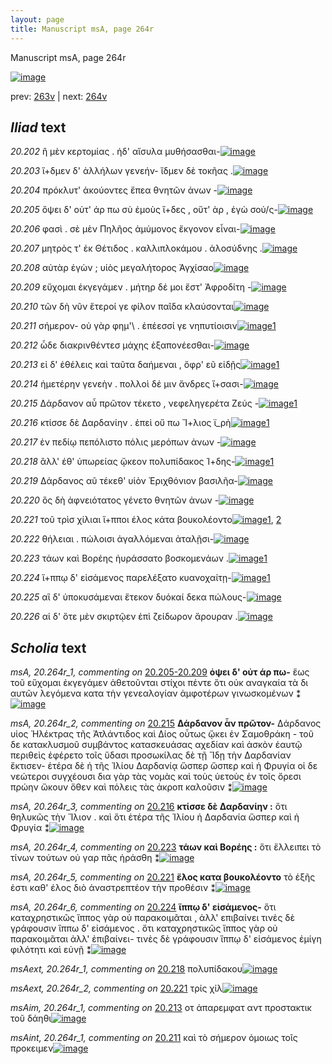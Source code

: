 ```yaml
---
layout: page
title: Manuscript msA, page 264r
---
```


Manuscript msA, page 264r

[![image](http://www.homermultitext.org/iipsrv?OBJ=IIP,1.0&FIF=/project/homer/pyramidal/deepzoom/hmt/vaimg/2017a/VA264RN_0434.tif&WID=100&CVT=JPEG)](http://www.homermultitext.org/ict2/?urn=urn:cite2:hmt:vaimg.2017a:VA264RN_0434)

prev:  [263v](../263v) | next:  [264v](../264v)

## *Iliad* text

*20.202* <a id="20.202"/> ἢ μὲν κερτομίας . ἡδ' αἴσυλα μυθήσασθαι-[![image](http://www.homermultitext.org/iipsrv?OBJ=IIP,1.0&FIF=/project/homer/pyramidal/deepzoom/hmt/vaimg/2017a/VA264RN_0434.tif&RGN=0.2071,0.1804,0.3753,0.04066&WID=1000&CVT=JPEG)](http://www.homermultitext.org/ict2/?urn=urn:cite2:hmt:vaimg.2017a:VA264RN_0434@0.2071,0.1804,0.3753,0.04066)

*20.203* <a id="20.203"/> ἴ+δμεν δ' ἀλλήλων γενεήν- ἴδμεν δὲ τοκῆας .[![image](http://www.homermultitext.org/iipsrv?OBJ=IIP,1.0&FIF=/project/homer/pyramidal/deepzoom/hmt/vaimg/2017a/VA264RN_0434.tif&RGN=0.2115,0.2083,0.3823,0.03665&WID=1000&CVT=JPEG)](http://www.homermultitext.org/ict2/?urn=urn:cite2:hmt:vaimg.2017a:VA264RN_0434@0.2115,0.2083,0.3823,0.03665)

*20.204* <a id="20.204"/> πρόκλυτ' ἀκούοντες ἔπεα θνητῶν ἀνων -[![image](http://www.homermultitext.org/iipsrv?OBJ=IIP,1.0&FIF=/project/homer/pyramidal/deepzoom/hmt/vaimg/2017a/VA264RN_0434.tif&RGN=0.2148,0.2336,0.3753,0.02559&WID=1000&CVT=JPEG)](http://www.homermultitext.org/ict2/?urn=urn:cite2:hmt:vaimg.2017a:VA264RN_0434@0.2148,0.2336,0.3753,0.02559)

*20.205* <a id="20.205"/> ὄψει δ' οὐτ' άρ πω σὺ ἐμοὺς ἴ+δες , οὔτ' ὰρ , ἐγὼ σού/ς-[![image](http://www.homermultitext.org/iipsrv?OBJ=IIP,1.0&FIF=/project/homer/pyramidal/deepzoom/hmt/vaimg/2017a/VA264RN_0434.tif&RGN=0.1824,0.2503,0.4073,0.03223&WID=1000&CVT=JPEG)](http://www.homermultitext.org/ict2/?urn=urn:cite2:hmt:vaimg.2017a:VA264RN_0434@0.1824,0.2503,0.4073,0.03223)

*20.206* <a id="20.206"/> φασὶ . σὲ μὲν Πηλῆος ἀμύμονος ἔκγονον εἶναι-[![image](http://www.homermultitext.org/iipsrv?OBJ=IIP,1.0&FIF=/project/homer/pyramidal/deepzoom/hmt/vaimg/2017a/VA264RN_0434.tif&RGN=0.1802,0.2710,0.4103,0.02780&WID=1000&CVT=JPEG)](http://www.homermultitext.org/ict2/?urn=urn:cite2:hmt:vaimg.2017a:VA264RN_0434@0.1802,0.2710,0.4103,0.02780)

*20.207* <a id="20.207"/> μητρὸς τ' ἐκ Θέτιδος . καλλιπλοκάμου . ἁλοσύδνης .[![image](http://www.homermultitext.org/iipsrv?OBJ=IIP,1.0&FIF=/project/homer/pyramidal/deepzoom/hmt/vaimg/2017a/VA264RN_0434.tif&RGN=0.1794,0.2896,0.4234,0.02780&WID=1000&CVT=JPEG)](http://www.homermultitext.org/ict2/?urn=urn:cite2:hmt:vaimg.2017a:VA264RN_0434@0.1794,0.2896,0.4234,0.02780)

*20.208* <a id="20.208"/> αὐτὰρ ἐγὼν ; υἱὸς μεγαλήτορος Ἀγχίσαο[![image](http://www.homermultitext.org/iipsrv?OBJ=IIP,1.0&FIF=/project/homer/pyramidal/deepzoom/hmt/vaimg/2017a/VA264RN_0434.tif&RGN=0.1782,0.3051,0.3565,0.02974&WID=1000&CVT=JPEG)](http://www.homermultitext.org/ict2/?urn=urn:cite2:hmt:vaimg.2017a:VA264RN_0434@0.1782,0.3051,0.3565,0.02974)

*20.209* <a id="20.209"/> εὔχομαι ἐκγεγάμεν . μήτηρ δέ μοι ἔστ' Ἀφροδίτη -[![image](http://www.homermultitext.org/iipsrv?OBJ=IIP,1.0&FIF=/project/homer/pyramidal/deepzoom/hmt/vaimg/2017a/VA264RN_0434.tif&RGN=0.1748,0.3268,0.4381,0.03416&WID=1000&CVT=JPEG)](http://www.homermultitext.org/ict2/?urn=urn:cite2:hmt:vaimg.2017a:VA264RN_0434@0.1748,0.3268,0.4381,0.03416)

*20.210* <a id="20.210"/> τῶν δὴ νῦν ἕτεροί γε φίλον παῖδα κλαύσονται[![image](http://www.homermultitext.org/iipsrv?OBJ=IIP,1.0&FIF=/project/homer/pyramidal/deepzoom/hmt/vaimg/2017a/VA264RN_0434.tif&RGN=0.1896,0.3470,0.3867,0.03098&WID=1000&CVT=JPEG)](http://www.homermultitext.org/ict2/?urn=urn:cite2:hmt:vaimg.2017a:VA264RN_0434@0.1896,0.3470,0.3867,0.03098)

*20.211* <a id="20.211"/> σήμερον- οὐ γὰρ φημ'\ . ἐπέεσσί γε νηπυτίοισιν[![image](http://www.homermultitext.org/iipsrv?OBJ=IIP,1.0&FIF=/project/homer/pyramidal/deepzoom/hmt/vaimg/2017a/VA264RN_0434.tif&RGN=0.2012,0.3647,0.3817,0.02877&WID=1000&CVT=JPEG)](http://www.homermultitext.org/ict2/?urn=urn:cite2:hmt:vaimg.2017a:VA264RN_0434@0.2012,0.3647,0.3817,0.02877)[1](#msAint_20.264r_1)

*20.212* <a id="20.212"/> ὧδε διακρινθέντεσ μάχης ἐξαπονέεσθαι-[![image](http://www.homermultitext.org/iipsrv?OBJ=IIP,1.0&FIF=/project/homer/pyramidal/deepzoom/hmt/vaimg/2017a/VA264RN_0434.tif&RGN=0.2021,0.3844,0.3640,0.02877&WID=1000&CVT=JPEG)](http://www.homermultitext.org/ict2/?urn=urn:cite2:hmt:vaimg.2017a:VA264RN_0434@0.2021,0.3844,0.3640,0.02877)

*20.213* <a id="20.213"/> εἰ δ' ἐθέλεις καὶ ταῦτα δαήμεναι , ὄφρ' εῦ εἰδῇς[![image](http://www.homermultitext.org/iipsrv?OBJ=IIP,1.0&FIF=/project/homer/pyramidal/deepzoom/hmt/vaimg/2017a/VA264RN_0434.tif&RGN=0.2047,0.4026,0.4081,0.03071&WID=1000&CVT=JPEG)](http://www.homermultitext.org/ict2/?urn=urn:cite2:hmt:vaimg.2017a:VA264RN_0434@0.2047,0.4026,0.4081,0.03071)[1](#msAim_20.264r_1)

*20.214* <a id="20.214"/> ἡμετέρην γενεὴν . πολλοὶ δέ μιν ἄνδρες ἴ+σασι-[![image](http://www.homermultitext.org/iipsrv?OBJ=IIP,1.0&FIF=/project/homer/pyramidal/deepzoom/hmt/vaimg/2017a/VA264RN_0434.tif&RGN=0.2041,0.4238,0.4075,0.02656&WID=1000&CVT=JPEG)](http://www.homermultitext.org/ict2/?urn=urn:cite2:hmt:vaimg.2017a:VA264RN_0434@0.2041,0.4238,0.4075,0.02656)

*20.215* <a id="20.215"/> Δάρδανον αὖ πρῶτον τέκετο , νεφεληγερέτα Ζεύς -[![image](http://www.homermultitext.org/iipsrv?OBJ=IIP,1.0&FIF=/project/homer/pyramidal/deepzoom/hmt/vaimg/2017a/VA264RN_0434.tif&RGN=0.1931,0.4405,0.4261,0.03029&WID=1000&CVT=JPEG)](http://www.homermultitext.org/ict2/?urn=urn:cite2:hmt:vaimg.2017a:VA264RN_0434@0.1931,0.4405,0.4261,0.03029)[1](#msA_20.264r_2)

*20.216* <a id="20.216"/> κτίσσε δὲ Δαρδανίην . ἐπεὶ οὔ πω Ἴ+λιος ϊ_ρὴ[![image](http://www.homermultitext.org/iipsrv?OBJ=IIP,1.0&FIF=/project/homer/pyramidal/deepzoom/hmt/vaimg/2017a/VA264RN_0434.tif&RGN=0.1992,0.4602,0.3736,0.03029&WID=1000&CVT=JPEG)](http://www.homermultitext.org/ict2/?urn=urn:cite2:hmt:vaimg.2017a:VA264RN_0434@0.1992,0.4602,0.3736,0.03029)[1](#msA_20.264r_3)

*20.217* <a id="20.217"/> ἐν πεδίῳ πεπόλιστο πόλις μερόπων ἀνων -[![image](http://www.homermultitext.org/iipsrv?OBJ=IIP,1.0&FIF=/project/homer/pyramidal/deepzoom/hmt/vaimg/2017a/VA264RN_0434.tif&RGN=0.2001,0.4788,0.3640,0.02849&WID=1000&CVT=JPEG)](http://www.homermultitext.org/ict2/?urn=urn:cite2:hmt:vaimg.2017a:VA264RN_0434@0.2001,0.4788,0.3640,0.02849)

*20.218* <a id="20.218"/> ἂλλ' έθ' ὑπωρείας ᾤκεον πολυπίδακος Ί+δης-[![image](http://www.homermultitext.org/iipsrv?OBJ=IIP,1.0&FIF=/project/homer/pyramidal/deepzoom/hmt/vaimg/2017a/VA264RN_0434.tif&RGN=0.1936,0.4985,0.4101,0.02766&WID=1000&CVT=JPEG)](http://www.homermultitext.org/ict2/?urn=urn:cite2:hmt:vaimg.2017a:VA264RN_0434@0.1936,0.4985,0.4101,0.02766)[1](#msAext_20.264r_1)

*20.219* <a id="20.219"/> Δάρδανος αῦ τέκεθ' υἱὸν Ἐριχθόνιον βασιλῆα-[![image](http://www.homermultitext.org/iipsrv?OBJ=IIP,1.0&FIF=/project/homer/pyramidal/deepzoom/hmt/vaimg/2017a/VA264RN_0434.tif&RGN=0.1945,0.5178,0.4110,0.02849&WID=1000&CVT=JPEG)](http://www.homermultitext.org/ict2/?urn=urn:cite2:hmt:vaimg.2017a:VA264RN_0434@0.1945,0.5178,0.4110,0.02849)

*20.220* <a id="20.220"/> ὃς δὴ ἀφνειότατος γένετο θνητῶν ἀνων -[![image](http://www.homermultitext.org/iipsrv?OBJ=IIP,1.0&FIF=/project/homer/pyramidal/deepzoom/hmt/vaimg/2017a/VA264RN_0434.tif&RGN=0.1951,0.5357,0.3675,0.02573&WID=1000&CVT=JPEG)](http://www.homermultitext.org/ict2/?urn=urn:cite2:hmt:vaimg.2017a:VA264RN_0434@0.1951,0.5357,0.3675,0.02573)

*20.221* <a id="20.221"/> τοῦ τρὶσ χίλιαι ἵ+πποι έλος κάτα βουκολέοντο[![image](http://www.homermultitext.org/iipsrv?OBJ=IIP,1.0&FIF=/project/homer/pyramidal/deepzoom/hmt/vaimg/2017a/VA264RN_0434.tif&RGN=0.1881,0.5557,0.3904,0.02656&WID=1000&CVT=JPEG)](http://www.homermultitext.org/ict2/?urn=urn:cite2:hmt:vaimg.2017a:VA264RN_0434@0.1881,0.5557,0.3904,0.02656)[1](#msAext_20.264r_2), [2](#msA_20.264r_5)

*20.222* <a id="20.222"/> θήλειαι . πώλοισι ἀγαλλόμεναι ἀταλῇσι-[![image](http://www.homermultitext.org/iipsrv?OBJ=IIP,1.0&FIF=/project/homer/pyramidal/deepzoom/hmt/vaimg/2017a/VA264RN_0434.tif&RGN=0.1885,0.5732,0.3559,0.02503&WID=1000&CVT=JPEG)](http://www.homermultitext.org/ict2/?urn=urn:cite2:hmt:vaimg.2017a:VA264RN_0434@0.1885,0.5732,0.3559,0.02503)

*20.223* <a id="20.223"/> τάων καὶ Βορέης ἠυράσσατο βοσκομενάων .[![image](http://www.homermultitext.org/iipsrv?OBJ=IIP,1.0&FIF=/project/homer/pyramidal/deepzoom/hmt/vaimg/2017a/VA264RN_0434.tif&RGN=0.1844,0.5907,0.3878,0.02420&WID=1000&CVT=JPEG)](http://www.homermultitext.org/ict2/?urn=urn:cite2:hmt:vaimg.2017a:VA264RN_0434@0.1844,0.5907,0.3878,0.02420)[1](#msA_20.264r_4)

*20.224* <a id="20.224"/> ἵ+ππῳ δ' εἰσάμενος παρελέξατο κυανοχαίτῃ-[![image](http://www.homermultitext.org/iipsrv?OBJ=IIP,1.0&FIF=/project/homer/pyramidal/deepzoom/hmt/vaimg/2017a/VA264RN_0434.tif&RGN=0.1864,0.6082,0.4046,0.02725&WID=1000&CVT=JPEG)](http://www.homermultitext.org/ict2/?urn=urn:cite2:hmt:vaimg.2017a:VA264RN_0434@0.1864,0.6082,0.4046,0.02725)[1](#msA_20.264r_6)

*20.225* <a id="20.225"/> αἳ δ' ὑποκυσάμεναι ἔτεκον δυόκαί δεκα πώλους-[![image](http://www.homermultitext.org/iipsrv?OBJ=IIP,1.0&FIF=/project/homer/pyramidal/deepzoom/hmt/vaimg/2017a/VA264RN_0434.tif&RGN=0.1875,0.6282,0.4125,0.02545&WID=1000&CVT=JPEG)](http://www.homermultitext.org/ict2/?urn=urn:cite2:hmt:vaimg.2017a:VA264RN_0434@0.1875,0.6282,0.4125,0.02545)

*20.226* <a id="20.226"/> αἱ δ' ὅτε μὲν σκιρτῷεν ἐπὶ ζείδωρον ἄρουραν .[![image](http://www.homermultitext.org/iipsrv?OBJ=IIP,1.0&FIF=/project/homer/pyramidal/deepzoom/hmt/vaimg/2017a/VA264RN_0434.tif&RGN=0.1820,0.6487,0.4241,0.03029&WID=1000&CVT=JPEG)](http://www.homermultitext.org/ict2/?urn=urn:cite2:hmt:vaimg.2017a:VA264RN_0434@0.1820,0.6487,0.4241,0.03029)

## *Scholia* text

*msA, 20.264r_1, commenting on* [20.205-20.209](#20.205-20.209)  <a id="msA_20.264r_1"/> **ὁψει δ' οὐτ άρ πω-** ἕως τοῦ εὔχομαι ἐκγεγάμεν ἀθετοῦνται στίχοι πέντε ὅτι οὐκ αναγκαία τὰ δι αυτῶν λεγόμενα κατα τὴν γενεαλογίαν ἀμφοτέρων γινωσκομένων ⁑[![image](http://www.homermultitext.org/iipsrv?OBJ=IIP,1.0&FIF=/project/homer/pyramidal/deepzoom/hmt/vaimg/2017a/VA264RN_0434.tif&RGN=0.2093,0.07095,0.5859,0.04813&WID=1000&CVT=JPEG)](http://www.homermultitext.org/ict2/?urn=urn:cite2:hmt:vaimg.2017a:VA264RN_0434@0.2093,0.07095,0.5859,0.04813)

*msA, 20.264r_2, commenting on* [20.215](#20.215)  <a id="msA_20.264r_2"/> **Δάρδανον ἆν πρῶτον-** Δάρδανος υἱος Ἡλέκτρας τῆς Ἀτλάντιδος καὶ Δίος οὗτως ᾤκει ἐν Σαμοθράκη - τοῦ δε κατακλυσμοῦ συμβάντος κατασκευάσας αχεδίαν καὶ ἀσκὸν ἑαυτῷ περιθεὶς ἐφέρετο τοῖς ὕδασι προσωκίλας δὲ τῇ Ἴδῃ τὴν Δαρδανίαν ἔκτισεν- ἑτέρα δὲ ἡ τῆς Ἰλίου Δαρδανίᾳ ὥσπερ ὥσπερ καὶ ἡ Φρυγία οἱ δε νεώτεροι συγχέουσι δια γὰρ τὰς νομὰς καὶ τοὺς ὑετοὺς ἐν τοῖς ὄρεσι πρώην ὤκουν ὅθεν καὶ πόλεις τὰς ἀκροπ καλοῦσιν ⁑[![image](http://www.homermultitext.org/iipsrv?OBJ=IIP,1.0&FIF=/project/homer/pyramidal/deepzoom/hmt/vaimg/2017a/VA264RN_0434.tif&RGN=0.6144,0.4498,0.1920,0.1678&WID=1000&CVT=JPEG)](http://www.homermultitext.org/ict2/?urn=urn:cite2:hmt:vaimg.2017a:VA264RN_0434@0.6144,0.4498,0.1920,0.1678)

*msA, 20.264r_3, commenting on* [20.216](#20.216)  <a id="msA_20.264r_3"/> **κτίσσε δὲ Δαρδανίην :** ὅτι θηλυκῶς τὴν Ἴλιον . καὶ ὅτι ἑτέρα τῆς Ἰλίου ἡ Δαρδανία ὥσπερ καὶ ἡ Φρυγία ⁑[![image](http://www.homermultitext.org/iipsrv?OBJ=IIP,1.0&FIF=/project/homer/pyramidal/deepzoom/hmt/vaimg/2017a/VA264RN_0434.tif&RGN=0.6161,0.6160,0.1796,0.04855&WID=1000&CVT=JPEG)](http://www.homermultitext.org/ict2/?urn=urn:cite2:hmt:vaimg.2017a:VA264RN_0434@0.6161,0.6160,0.1796,0.04855)

*msA, 20.264r_4, commenting on* [20.223](#20.223)  <a id="msA_20.264r_4"/> **τάων καὶ Βορέης :** ὅτι ἔλλειπει τὸ τίνων τούτων οὐ γαρ πᾶς ἡράσθη ⁑[![image](http://www.homermultitext.org/iipsrv?OBJ=IIP,1.0&FIF=/project/homer/pyramidal/deepzoom/hmt/vaimg/2017a/VA264RN_0434.tif&RGN=0.6148,0.6603,0.1909,0.03029&WID=1000&CVT=JPEG)](http://www.homermultitext.org/ict2/?urn=urn:cite2:hmt:vaimg.2017a:VA264RN_0434@0.6148,0.6603,0.1909,0.03029)

*msA, 20.264r_5, commenting on* [20.221](#20.221)  <a id="msA_20.264r_5"/> **ἕλος κατα βουκολέοντο** τὸ ἑξῆς ἐστι καθ' έλος διὸ ἀναστρεπτέον τὴν προθέσιν ⁑[![image](http://www.homermultitext.org/iipsrv?OBJ=IIP,1.0&FIF=/project/homer/pyramidal/deepzoom/hmt/vaimg/2017a/VA264RN_0434.tif&RGN=0.1778,0.6842,0.6083,0.02586&WID=1000&CVT=JPEG)](http://www.homermultitext.org/ict2/?urn=urn:cite2:hmt:vaimg.2017a:VA264RN_0434@0.1778,0.6842,0.6083,0.02586)

*msA, 20.264r_6, commenting on* [20.224](#20.224)  <a id="msA_20.264r_6"/> **ἵππῳ δ' εἰσάμενος-** ὅτι καταχρηστικῶς ἵππος γὰρ οὐ παρακοιμᾶται , ἀλλ' επιβαίνει τινὲς δὲ γράφουσιν ἵππω δ' εἰσάμενος . ὅτι καταχρηστικῶς ἵππος γὰρ οὐ παρακοιμᾶται ἀλλ' ἐπιβαίνει- τινὲς δὲ γράφουσιν ἵππῳ δ' εἰσάμενος ἐμίγη φιλότητι καὶ εὐνῇ ⁑[![image](http://www.homermultitext.org/iipsrv?OBJ=IIP,1.0&FIF=/project/homer/pyramidal/deepzoom/hmt/vaimg/2017a/VA264RN_0434.tif&RGN=0.1852,0.6907,0.6065,0.04523&WID=1000&CVT=JPEG)](http://www.homermultitext.org/ict2/?urn=urn:cite2:hmt:vaimg.2017a:VA264RN_0434@0.1852,0.6907,0.6065,0.04523)

*msAext, 20.264r_1, commenting on* [20.218](#20.218)  <a id="msAext_20.264r_1"/> πολυπίδακου[![image](http://www.homermultitext.org/iipsrv?OBJ=IIP,1.0&FIF=/project/homer/pyramidal/deepzoom/hmt/vaimg/2017a/VA264RN_0434.tif&RGN=0.8388,0.5053,0.06927,0.02019&WID=1000&CVT=JPEG)](http://www.homermultitext.org/ict2/?urn=urn:cite2:hmt:vaimg.2017a:VA264RN_0434@0.8388,0.5053,0.06927,0.02019)

*msAext, 20.264r_2, commenting on* [20.221](#20.221)  <a id="msAext_20.264r_2"/> τρίς χίλ[![image](http://www.homermultitext.org/iipsrv?OBJ=IIP,1.0&FIF=/project/homer/pyramidal/deepzoom/hmt/vaimg/2017a/VA264RN_0434.tif&RGN=0.8215,0.5639,0.03943,0.02019&WID=1000&CVT=JPEG)](http://www.homermultitext.org/ict2/?urn=urn:cite2:hmt:vaimg.2017a:VA264RN_0434@0.8215,0.5639,0.03943,0.02019)

*msAim, 20.264r_1, commenting on* [20.213](#20.213)  <a id="msAim_20.264r_1"/> οτ ἀπαρεμφατ αντ προστακτικ τοῦ δάηθι[![image](http://www.homermultitext.org/iipsrv?OBJ=IIP,1.0&FIF=/project/homer/pyramidal/deepzoom/hmt/vaimg/2017a/VA264RN_0434.tif&RGN=0.6186,0.4131,0.07553,0.03402&WID=1000&CVT=JPEG)](http://www.homermultitext.org/ict2/?urn=urn:cite2:hmt:vaimg.2017a:VA264RN_0434@0.6186,0.4131,0.07553,0.03402)

*msAint, 20.264r_1, commenting on* [20.211](#20.211)  <a id="msAint_20.264r_1"/> καὶ τὸ σήμερον ὀμοιως τοῖς προκειμεν[![image](http://www.homermultitext.org/iipsrv?OBJ=IIP,1.0&FIF=/project/homer/pyramidal/deepzoom/hmt/vaimg/2017a/VA264RN_0434.tif&RGN=0.1338,0.3596,0.07167,0.04606&WID=1000&CVT=JPEG)](http://www.homermultitext.org/ict2/?urn=urn:cite2:hmt:vaimg.2017a:VA264RN_0434@0.1338,0.3596,0.07167,0.04606)